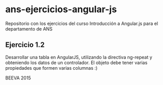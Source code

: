 # ans-ejercicios-angular-js
Repositorio con los ejercicios del curso Introducción a Angular.js para el departamento de ANS

## Ejercicio 1.2

Desarrollar una tabla en AngularJS, utilizando la directiva ng-repeat y obteniendo los datos de un controlador.
El objeto debe tener varias propiedades que formen varias columnas :)

BEEVA 2015
